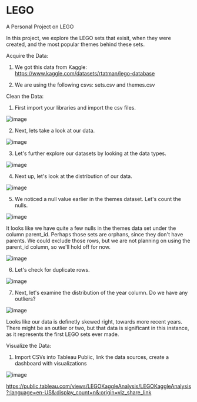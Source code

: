 # LEGO
A Personal Project on LEGO 

In this project, we explore the LEGO sets that exisit, when they were created, and the most popular themes behind these sets. 

Acquire the Data:
1. We got this data from Kaggle: https://www.kaggle.com/datasets/rtatman/lego-database

2. We are using the following csvs: sets.csv and themes.csv

Clean the Data:
1. First import your libraries and import the csv files. 

![image](https://user-images.githubusercontent.com/68393151/207804490-7c25eb5d-d703-487a-a669-a5a2fe8ad98b.png)

2. Next, lets take a look at our data. 

![image](https://user-images.githubusercontent.com/68393151/207804648-07c5e78d-688e-46bc-823b-5e30780e3a8b.png)

3. Let's further explore our datasets by looking at the data types. 

![image](https://user-images.githubusercontent.com/68393151/207804891-82417374-99df-4627-83cc-0b260ae3037f.png)

4. Next up, let's look at the distribution of our data. 

![image](https://user-images.githubusercontent.com/68393151/207805101-9e501585-b5ea-4c41-a31f-123f0e757c71.png)

5. We noticed a null value earlier in the themes dataset. Let's count the nulls. 

![image](https://user-images.githubusercontent.com/68393151/207805356-49ebaea6-a488-4250-8575-7075ec3208f1.png)

It looks like we have quite a few nulls in the themes data set under the column parent_id. Perhaps those sets are orphans, since they don't have parents. We could exclude those rows, but we are not planning on using the parent_id column, so we'll hold off for now.

![image](https://user-images.githubusercontent.com/68393151/207806405-1b0bddf9-30d2-4a8a-9f25-46c4a80b4aad.png)

6. Let's check for duplicate rows. 

![image](https://user-images.githubusercontent.com/68393151/207806639-11bcc5f5-7069-4530-b466-564ac245c012.png)

7. Next, let's examine the distribution of the year column. Do we have any outliers? 

![image](https://user-images.githubusercontent.com/68393151/207806864-c089791d-1d11-4a0d-aed7-9e9ce37c2ae3.png)

Looks like our data is definetly skewed right, towards more recent years. There might be an outlier or two, but that data is significant in this instance, as it represents the first LEGO sets ever made. 

Visualize the Data:
1. Import CSVs into Tableau Public, link the data sources, create a dashboard with visualizations

![image](https://user-images.githubusercontent.com/68393151/207949810-a376ecaa-0339-45b9-9c4c-08fb7bd55187.png)

https://public.tableau.com/views/LEGOKaggleAnalysis/LEGOKaggleAnalysis?:language=en-US&:display_count=n&:origin=viz_share_link
